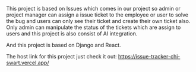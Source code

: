 This project is based on Issues which comes in our project so admin or project manager can assign a issue ticket to the employee or user to solve the bug and users can only see their ticket and create their own ticket also. Only admin can manipulate the status of the tickets which are assign to users and this project is also consist of AI integration.

And this project is based on Django and React.

The host link for this project just check it out: https://issue-tracker-chi-swart.vercel.app/
